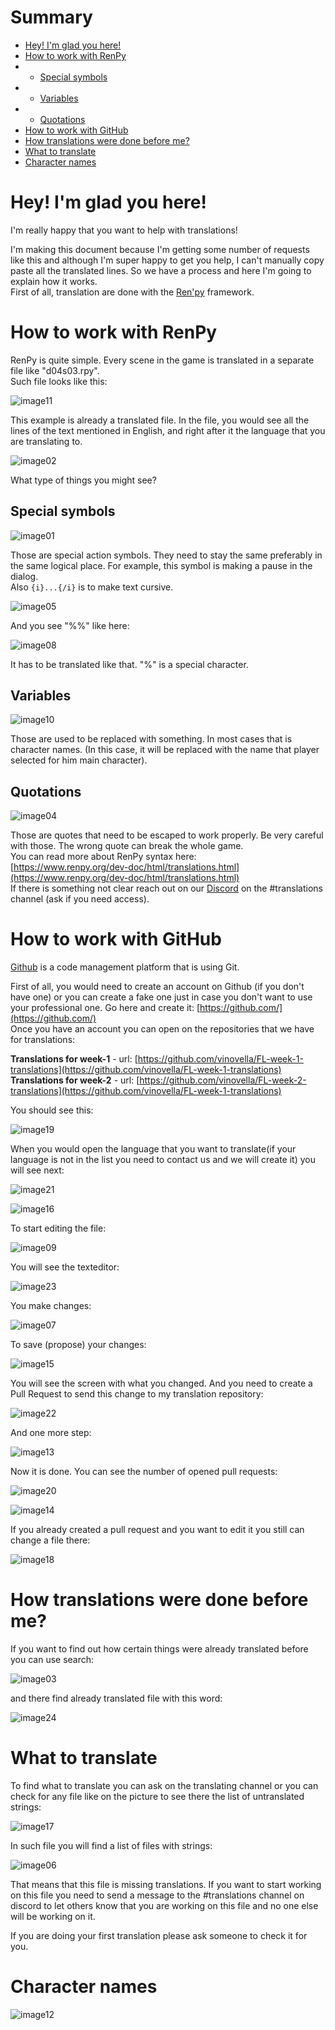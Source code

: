 # Summary

- [Hey! I'm glad you here!](#hey-i-m-glad-you-here)
- [How to work with RenPy](#how-to-work-with-renpy)
- - [Special symbols](#special-symbols)
- - [Variables](#variables)
- - [Quotations](#quotations)
- [How to work with GitHub](#how-to-work-with-github)
- [How translations were done before me?](#how-translations-were-done-before-me)
- [What to translate](#what-to-translate)
- [Character names](#character-names)

# Hey! I'm glad you here!

I'm really happy that you want to help with translations!

I'm making this document because I'm getting some number of requests like this and although I'm super happy to get you help, I can't manually copy paste all the translated lines. So we have a process and here I'm going to explain how it works.  
First of all, translation are done with the [Ren'py](https://www.renpy.org/) framework.

# How to work with RenPy

RenPy is quite simple. Every scene in the game is translated in a separate file like "d04s03.rpy".  
Such file looks like this:

![image11](./media/image11.png)

This example is already a translated file. In the file, you would see all the lines of the text mentioned in English, and right after it the language that you are translating to.

![image02](./media/image02.png)

What type of things you might see?

## Special symbols

![image01](./media/image01.png)  

Those are special action symbols. They need to stay the same preferably in the same logical place. For example, this symbol is making a pause in the dialog.  
Also `{i}...{/i}` is to make text cursive.

![image05](./media/image05.png)

And you see "%%" like here:

![image08](./media/image08.png)

It has to be translated like that. "%" is a special character.

## Variables

![image10](./media/image10.png)

Those are used to be replaced with something. In most cases that is character names. (In this case, it will be replaced with the name that player selected for him main character).

## Quotations

![image04](./media/image04.png)

Those are quotes that need to be escaped to work properly. Be very careful with those. The wrong quote can break the whole game.  
You can read more about RenPy syntax here:  
[https://www.renpy.org/dev-doc/html/translations.html](https://www.renpy.org/dev-doc/html/translations.html)  
If there is something not clear reach out on our [Discord](https://discord.gg/b6CNu2C) on the #translations channel (ask if you need access). 

# How to work with GitHub

[Github](https://github.com/) is a code management platform that is using Git.

First of all, you would need to create an account on Github (if you don't have one) or you can create a fake one just in case you don't want to use your professional one. Go here and create it: [https://github.com/](https://github.com/)  
Once you have an account you can open on the repositories that we have for translations:

**Translations for week-1** - url: [https://github.com/vinovella/FL-week-1-translations](https://github.com/vinovella/FL-week-1-translations)  
**Translations for week-2** - url: [https://github.com/vinovella/FL-week-2-translations](https://github.com/vinovella/FL-week-1-translations)

You should see this:

![image19](./media/image19.png)

When you would open the language that you want to translate(if your language is not in the list you need to contact us and we will create it) you will see next:

![image21](./media/image21.png)

![image16](./media/image16.png)

To start editing the file:

![image09](./media/image09.png)

You will see the texteditor:

![image23](./media/image23.png)

You make changes:

![image07](./media/image07.png)

To save (propose) your changes:

![image15](./media/image15.png)

You will see the screen with what you changed. And you need to create a Pull Request to send this change to my translation repository:

![image22](./media/image22.png)

And one more step:

![image13](./media/image13.png)

Now it is done. You can see the number of opened pull requests:

![image20](./media/image20.png)

![image14](./media/image14.png)

If you already created a pull request and you want to edit it you still can change a file there:

![image18](./media/image18.png)

# How translations were done before me?

If you want to find out how certain things were already translated before you can use search:

![image03](./media/image03.png)

and there find already translated file with this word:

![image24](./media/image24.png)

# What to translate

To find what to translate you can ask on the translating channel or you can check for any file like on the picture to see there the list of untranslated strings:

![image17](./media/image17.png)

In such file you will find a list of files with strings:

![image06](./media/image06.png)

That means that this file is missing translations. If you want to start working on this file you need to send a message to the #translations channel on discord to let others know that you are working on this file and no one else will be working on it.

If you are doing your first translation please ask someone to check it for you.

# Character names

![image12](./media/image12.png)
